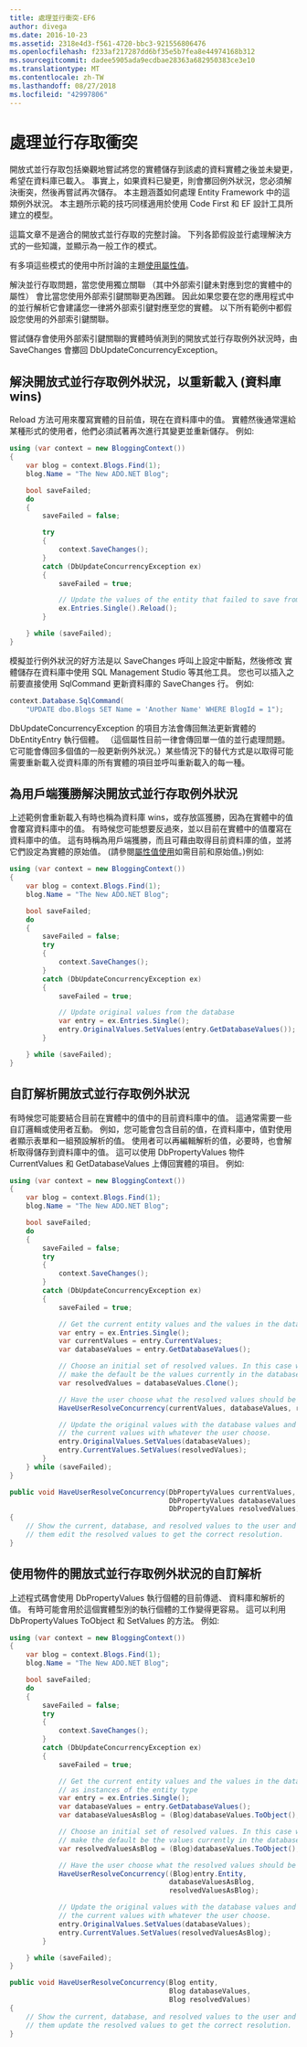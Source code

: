 ```yaml
---
title: 處理並行衝突-EF6
author: divega
ms.date: 2016-10-23
ms.assetid: 2318e4d3-f561-4720-bbc3-921556806476
ms.openlocfilehash: f233af217287dd6bf35e5b7fea8e44974168b312
ms.sourcegitcommit: dadee5905ada9ecdbae28363a682950383ce3e10
ms.translationtype: MT
ms.contentlocale: zh-TW
ms.lasthandoff: 08/27/2018
ms.locfileid: "42997806"
---
```

# <a name="handling-concurrency-conflicts"></a>處理並行存取衝突
開放式並行存取包括樂觀地嘗試將您的實體儲存到該處的資料實體之後並未變更，希望在資料庫已載入。 事實上，如果資料已變更，則會擲回例外狀況，您必須解決衝突，然後再嘗試再次儲存。 本主題涵蓋如何處理 Entity Framework 中的這類例外狀況。 本主題所示範的技巧同樣適用於使用 Code First 和 EF 設計工具所建立的模型。  

這篇文章不是適合的開放式並行存取的完整討論。 下列各節假設並行處理解決方式的一些知識，並顯示為一般工作的模式。  

有多項這些模式的使用中所討論的主題[使用屬性值](~/ef6/saving/change-tracking/property-values.md)。  

解決並行存取問題，當您使用獨立關聯 （其中外部索引鍵未對應到您的實體中的屬性） 會比當您使用外部索引鍵關聯更為困難。 因此如果您要在您的應用程式中的並行解析它會建議您一律將外部索引鍵對應至您的實體。 以下所有範例中都假設您使用的外部索引鍵關聯。  

嘗試儲存會使用外部索引鍵關聯的實體時偵測到的開放式並行存取例外狀況時，由 SaveChanges 會擲回 DbUpdateConcurrencyException。  

## <a name="resolving-optimistic-concurrency-exceptions-with-reload-database-wins"></a>解決開放式並行存取例外狀況，以重新載入 (資料庫 wins)  

Reload 方法可用來覆寫實體的目前值，現在在資料庫中的值。 實體然後通常還給某種形式的使用者，他們必須試著再次進行其變更並重新儲存。 例如:   

``` csharp
using (var context = new BloggingContext())
{
    var blog = context.Blogs.Find(1);
    blog.Name = "The New ADO.NET Blog";

    bool saveFailed;
    do
    {
        saveFailed = false;

        try
        {
            context.SaveChanges();
        }
        catch (DbUpdateConcurrencyException ex)
        {
            saveFailed = true;

            // Update the values of the entity that failed to save from the store
            ex.Entries.Single().Reload();
        }

    } while (saveFailed);
}
```  

模擬並行例外狀況的好方法是以 SaveChanges 呼叫上設定中斷點，然後修改 實體儲存在資料庫中使用 SQL Management Studio 等其他工具。 您也可以插入之前要直接使用 SqlCommand 更新資料庫的 SaveChanges 行。 例如:   

``` csharp
context.Database.SqlCommand(
    "UPDATE dbo.Blogs SET Name = 'Another Name' WHERE BlogId = 1");
```  

DbUpdateConcurrencyException 的項目方法會傳回無法更新實體的 DbEntityEntry 執行個體。 （這個屬性目前一律會傳回單一值的並行處理問題。 它可能會傳回多個值的一般更新例外狀況。）某些情況下的替代方式是以取得可能需要重新載入從資料庫的所有實體的項目並呼叫重新載入的每一種。  

## <a name="resolving-optimistic-concurrency-exceptions-as-client-wins"></a>為用戶端獲勝解決開放式並行存取例外狀況  

上述範例會重新載入有時也稱為資料庫 wins，或存放區獲勝，因為在實體中的值會覆寫資料庫中的值。 有時候您可能想要反過來，並以目前在實體中的值覆寫在資料庫中的值。 這有時稱為用戶端獲勝，而且可藉由取得目前資料庫的值，並將它們設定為實體的原始值。 (請參閱[屬性值使用](~/ef6/saving/change-tracking/property-values.md)如需目前和原始值。)例如:   

``` csharp
using (var context = new BloggingContext())
{
    var blog = context.Blogs.Find(1);
    blog.Name = "The New ADO.NET Blog";

    bool saveFailed;
    do
    {
        saveFailed = false;
        try
        {
            context.SaveChanges();
        }
        catch (DbUpdateConcurrencyException ex)
        {
            saveFailed = true;

            // Update original values from the database
            var entry = ex.Entries.Single();
            entry.OriginalValues.SetValues(entry.GetDatabaseValues());
        }

    } while (saveFailed);
}
```  

## <a name="custom-resolution-of-optimistic-concurrency-exceptions"></a>自訂解析開放式並行存取例外狀況  

有時候您可能要結合目前在實體中的值中的目前資料庫中的值。 這通常需要一些自訂邏輯或使用者互動。 例如，您可能會包含目前的值，在資料庫中，值對使用者顯示表單和一組預設解析的值。 使用者可以再編輯解析的值，必要時，也會解析取得儲存到資料庫中的值。 這可以使用 DbPropertyValues 物件 CurrentValues 和 GetDatabaseValues 上傳回實體的項目。 例如:   

``` csharp
using (var context = new BloggingContext())
{
    var blog = context.Blogs.Find(1);
    blog.Name = "The New ADO.NET Blog";

    bool saveFailed;
    do
    {
        saveFailed = false;
        try
        {
            context.SaveChanges();
        }
        catch (DbUpdateConcurrencyException ex)
        {
            saveFailed = true;

            // Get the current entity values and the values in the database
            var entry = ex.Entries.Single();
            var currentValues = entry.CurrentValues;
            var databaseValues = entry.GetDatabaseValues();

            // Choose an initial set of resolved values. In this case we
            // make the default be the values currently in the database.
            var resolvedValues = databaseValues.Clone();

            // Have the user choose what the resolved values should be
            HaveUserResolveConcurrency(currentValues, databaseValues, resolvedValues);

            // Update the original values with the database values and
            // the current values with whatever the user choose.
            entry.OriginalValues.SetValues(databaseValues);
            entry.CurrentValues.SetValues(resolvedValues);
        }
    } while (saveFailed);
}

public void HaveUserResolveConcurrency(DbPropertyValues currentValues,
                                       DbPropertyValues databaseValues,
                                       DbPropertyValues resolvedValues)
{
    // Show the current, database, and resolved values to the user and have
    // them edit the resolved values to get the correct resolution.
}
```  

## <a name="custom-resolution-of-optimistic-concurrency-exceptions-using-objects"></a>使用物件的開放式並行存取例外狀況的自訂解析  

上述程式碼會使用 DbPropertyValues 執行個體的目前傳遞、 資料庫和解析的值。 有時可能會用於這個實體型別的執行個體的工作變得更容易。 這可以利用 DbPropertyValues ToObject 和 SetValues 的方法。 例如:   

``` csharp
using (var context = new BloggingContext())
{
    var blog = context.Blogs.Find(1);
    blog.Name = "The New ADO.NET Blog";

    bool saveFailed;
    do
    {
        saveFailed = false;
        try
        {
            context.SaveChanges();
        }
        catch (DbUpdateConcurrencyException ex)
        {
            saveFailed = true;

            // Get the current entity values and the values in the database
            // as instances of the entity type
            var entry = ex.Entries.Single();
            var databaseValues = entry.GetDatabaseValues();
            var databaseValuesAsBlog = (Blog)databaseValues.ToObject();

            // Choose an initial set of resolved values. In this case we
            // make the default be the values currently in the database.
            var resolvedValuesAsBlog = (Blog)databaseValues.ToObject();

            // Have the user choose what the resolved values should be
            HaveUserResolveConcurrency((Blog)entry.Entity,
                                       databaseValuesAsBlog,
                                       resolvedValuesAsBlog);

            // Update the original values with the database values and
            // the current values with whatever the user choose.
            entry.OriginalValues.SetValues(databaseValues);
            entry.CurrentValues.SetValues(resolvedValuesAsBlog);
        }

    } while (saveFailed);
}

public void HaveUserResolveConcurrency(Blog entity,
                                       Blog databaseValues,
                                       Blog resolvedValues)
{
    // Show the current, database, and resolved values to the user and have
    // them update the resolved values to get the correct resolution.
}
```  
